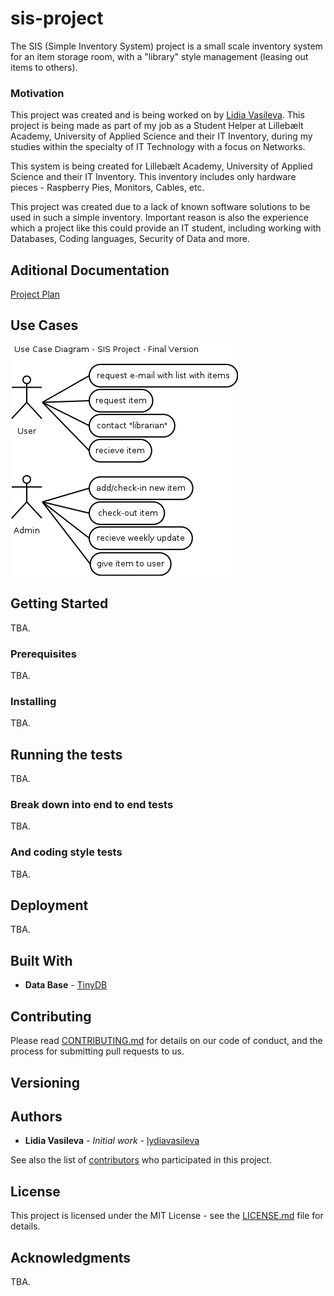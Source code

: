 # sis-project
The SIS (Simple Inventory System) project is a small scale inventory system for an item storage room, with a "library" style management (leasing out items to others).
### Motivation
This project was created and is being worked on by [Lidia Vasileva](https://github.com/lydiavasileva).
This project is being made as part of my job as a Student Helper at Lillebælt Academy, University of Applied Science and their IT Inventory, during my studies within the specialty of IT Technology with a focus on Networks.

This system is being created for Lillebælt Academy, University of Applied Science and their IT Inventory. This inventory includes only hardware pieces - Raspberry Pies, Monitors, Cables, etc. 

This project was created due to a lack of known software solutions to be used in such a simple inventory.
Important reason is also the experience which a project like this could provide an IT student, including working with Databases, Coding languages, Security of Data and more. 

## Aditional Documentation

[Project Plan](https://github.com/lydiavasileva/sis-project/blob/master/documentation/project-plan.md)

## Use Cases

![UseCaseDiagram](https://github.com/lydiavasileva/sis-project/blob/master/documentation/images/use-case-sis.png)

## Getting Started

TBA.

### Prerequisites

TBA.

### Installing

TBA.

## Running the tests

TBA.

### Break down into end to end tests

TBA.

### And coding style tests

TBA.

## Deployment

TBA.

## Built With

* **Data Base** - [TinyDB](https://github.com/msiemens/tinydb)

## Contributing

Please read [CONTRIBUTING.md](https://gist.github.com/PurpleBooth/b24679402957c63ec426) for details on our code of conduct, and the process for submitting pull requests to us.

## Versioning


## Authors

* **Lidia Vasileva** - *Initial work* - [lydiavasileva](https://github.com/lydiavasileva)

See also the list of [contributors](https://github.com/lydiavasileva/sis-project/blob/master/documentation/contributors) who participated in this project.

## License

This project is licensed under the MIT License - see the [LICENSE.md](LICENSE.md) file for details.

## Acknowledgments

TBA.
